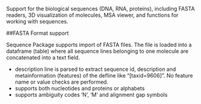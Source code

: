 Support for the biological sequences (DNA, RNA, proteins), including FASTA readers, 
3D visualization of molecules, MSA viewer, and functions for working with sequences.

##FASTA Format support

Sequence Package supports import of FASTA files. The file is loaded into a dataframe (table) where all sequence lines belonging to one molecule are concatenated into a text field.

- description line is parsed to extract sequence id, description and metainformation (features) of the defline like “[taxid=9606]”. 
  No feature name or value checks are performed.
- supports both nucleotides and proteins or alphabets
- supports ambiguity codes ‘N’, ‘M’ and alignment gap symbols
